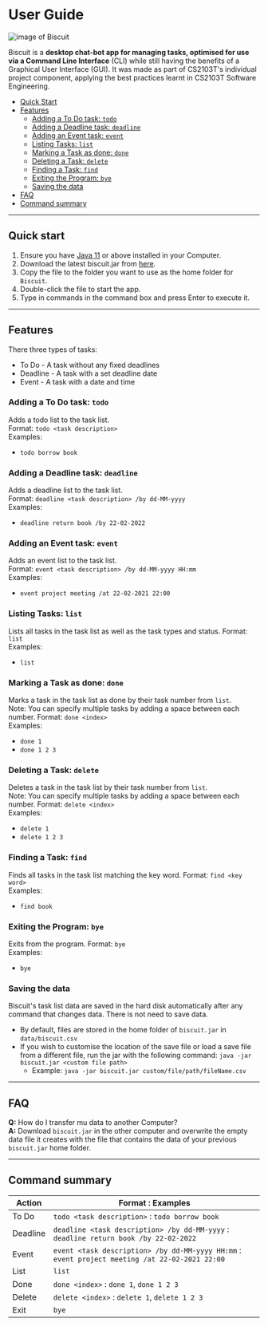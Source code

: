 # User Guide

![image of Biscuit](https://marcustxk.github.io/ip/Ui.png)

Biscuit is a **desktop chat-bot app for managing tasks, optimised for use via a Command Line Interface** (CLI) while
still having the benefits of a Graphical User Interface (GUI). It was made as part of CS2103T's individual project
component, applying the best practices learnt in CS2103T Software Engineering.

* [Quick Start](#quick-start)
* [Features](#features)
   * [Adding a To Do task: `todo`](#adding-a-to-do-task-todo)
   * [Adding a Deadline task: `deadline`](#adding-a-deadline-task-deadline)
   * [Adding an Event task: `event`](#adding-an-event-task-event)
   * [Listing Tasks: `list`](#listing-tasks-list)
   * [Marking a Task as done: `done`](#marking-a-task-as-done-done)
   * [Deleting a Task: `delete`](#deleting-a-task-delete)
   * [Finding a Task: `find`](#finding-a-task-find)
   * [Exiting the Program: `bye`](#exiting-the-program-bye)
   * [Saving the data](#saving-the-data)
* [FAQ](#faq)
* [Command summary](#command-summary)

---
## Quick start

1. Ensure you have [Java 11](https://www.oracle.com/java/technologies/downloads/#java11) or above installed in your
   Computer.
2. Download the latest biscuit.jar from [here](https://github.com/MarcusTXK/ip/releases/tag/A-Release).
3. Copy the file to the folder you want to use as the home folder for `Biscuit`.
4. Double-click the file to start the app.
5. Type in commands in the command box and press Enter to execute it.
---
## Features
There three types of tasks:
* To Do - A task without any fixed deadlines
* Deadline - A task with a set deadline date
* Event - A task with a date and time

### Adding a To Do task: `todo`
Adds a todo list to the task list.  
Format: `todo <task description>`  
Examples:
* `todo borrow book`

### Adding a Deadline task: `deadline`
Adds a deadline list to the task list.  
Format: `deadline <task description> /by dd-MM-yyyy`  
Examples:
* `deadline return book /by 22-02-2022`

### Adding an Event task: `event`
Adds an event list to the task list.  
Format: `event <task description> /by dd-MM-yyyy HH:mm`  
Examples:
* `event project meeting /at 22-02-2021 22:00`

### Listing Tasks: `list`
Lists all tasks in the task list as well as the task types and status.
Format: `list`  
Examples:
* `list`

### Marking a Task as done: `done`
Marks a task in the task list as done by their task number from `list`.  
Note: You can specify multiple tasks by adding a space between each number.
Format: `done <index>`  
Examples:
* `done 1`
* `done 1 2 3`

### Deleting a Task: `delete`
Deletes a task in the task list by their task number from `list`.  
Note: You can specify multiple tasks by adding a space between each number.
Format: `delete <index>`  
Examples:
* `delete 1`
* `delete 1 2 3`

### Finding a Task: `find`
Finds all tasks in the task list matching the key word.
Format: `find <key word>`  
Examples:
* `find book`

### Exiting the Program: `bye`
Exits from the program.
Format: `bye`  
Examples:
* `bye`

### Saving the data
Biscuit's task list data are saved in the hard disk automatically after any command that changes data. There is not need
to save data.
* By default, files are stored in the home folder of `biscuit.jar` in `data/biscuit.csv`
* If you wish to customise the location of the save file or load a save file from a different file, run the jar with
  the following command: `java -jar biscuit.jar <custom file path>`
   *  Example: `java -jar biscuit.jar custom/file/path/fileName.csv`

---
## FAQ
**Q:** How do I transfer mu data to another Computer?  
**A:** Download `biscuit.jar` in the other computer and overwrite the empty data file it creates with the file that
contains the data of your previous `biscuit.jar` home folder.

---
## Command summary

|Action      | Format : Examples                                                                              |
|------------|------------------------------------------------------------------------------------------------|
| To Do     | `todo <task description>` : `todo borrow book`                                                  |
| Deadline  | `deadline <task description> /by dd-MM-yyyy` : `deadline return book /by 22-02-2022`            |
| Event     | `event <task description> /by dd-MM-yyyy HH:mm`  : `event project meeting /at 22-02-2021 22:00` |
| List      | `list`                                                                                          |
| Done      | `done <index>` : `done 1`, `done 1 2 3`                                                         |
| Delete    | `delete <index>` : `delete 1`, `delete 1 2 3`                                                   |
| Exit      | `bye`                                                                                           |
